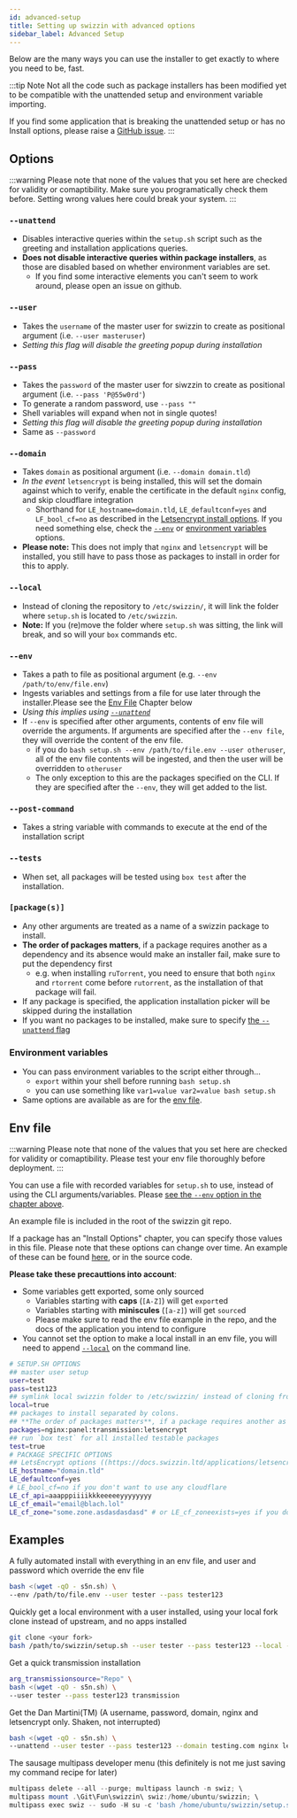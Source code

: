 ```yaml
---
id: advanced-setup
title: Setting up swizzin with advanced options
sidebar_label: Advanced Setup
---
```


Below are the many ways you can use the installer to get exactly to where you need to be, fast.

:::tip Note
Not all the code such as package installers has been modified yet to be compatible with the unattended setup and environment variable importing.

If you find some application that is breaking the unattended setup or has no Install options, please raise a [GitHub issue](https://github.com/liaralabs/swizzin/issues/new/choose).
:::

## Options

:::warning
Please note that none of the values that you set here are checked for validity or comaptibility. Make sure you programatically check them before. Setting wrong values here could break your system.
:::

### `--unattend`

* Disables interactive queries within the `setup.sh` script such as the greeting and installation applications queries.
* **Does not disable interactive queries within package installers**, as those are disabled based on whether environment variables are set.
    * If you find some interactive elements you can't seem to work around, please open an issue on github.

### `--user`

* Takes the `username` of the master user for swizzin to create as positional argument (i.e. `--user masteruser`)
* _Setting this flag will disable the greeting popup during installation_

### `--pass`

* Takes the `password` of the master user for siwzzin to create as positional argument (i.e. `--pass 'P@55w0rd'`)
* To generate a random password, use `--pass ""`
* Shell variables will expand when not in single quotes!
* _Setting this flag will disable the greeting popup during installation_
* Same as `--password`

### `--domain`

* Takes `domain` as positional argument (i.e. `--domain domain.tld`)
* _In the event_ `letsencrypt` is being installed, this will set the domain against which to verify, enable the certificate in the default `nginx` config, and skip cloudflare integration
    * Shorthand for `LE_hostname=domain.tld`, `LE_defaultconf=yes` and `LF_bool_cf=no` as described in the [Letsencrypt install options](/applications/letsencrypt#install-options). If you need something else, check the [`--env`](#--env) or [environment variables](#environment-variables) options.
* **Please note:** This does not imply that `nginx` and `letsencrypt` will be installed, you still have to pass those as packages to install in order for this to apply.

### `--local`

* Instead of cloning the repository to `/etc/swizzin/`, it will link the folder where `setup.sh` is located to `/etc/swizzin`.
* **Note:** If you (re)move the folder where `setup.sh` was sitting, the link will break, and so will your `box` commands etc.

### `--env`

* Takes a path to file as positional argument (e.g. `--env /path/to/env/file.env`)
* Ingests variables and settings from a file for use later through the installer.Please see the [Env File](#env-file) Chapter below
* _Using this implies using [`--unattend`](#--unattend)_
* If `--env` is specified after other arguments, contents of env file will override the arguments. If arguments are specified after the `--env file`, they will override the content of the env file.
    * if you do `bash setup.sh --env /path/to/file.env --user otheruser`, all of the env file contents will be ingested, and then the user will be overridden to `otheruser`
    * The only exception to this are the packages specified on the CLI. If they are specified after the `--env`, they will get added to the list.

### `--post-command`

* Takes a string variable with commands to execute at the end of the installation script

### `--tests`

* When set, all packages will be tested using `box test` after the installation.

### `[package(s)]`

* Any other arguments are treated as a name of a swizzin package to install.
* **The order of packages matters**, if a package requires another as a dependency and its absence would make an installer fail, make sure to put the dependency first
    * e.g. when installing `ruTorrent`, you need to ensure that both `nginx` and `rtorrent` come before `rutorrent`, as the installation of that package will fail.
* If any package is specified, the application installation picker will be skipped during the installation
* If you want no packages to be installed, make sure to specify [the `--unattend` flag](#--unattend)

### Environment variables

* You can pass environment variables to the script either through...
    * `export` within your shell before running `bash setup.sh`
    * you can use something like `var1=value var2=value bash setup.sh`
* Same options are available as are for the [env file](#env-file).

## Env file

:::warning
Please note that none of the values that you set here are checked for validity or comaptibility. Please test your env file thoroughly before deployment.
:::

You can use a file with recorded variables for `setup.sh` to use, instead of using the CLI arguments/variables. Please [see the `--env` option in the chapter above](#--env).

An example file is included in the root of the swizzin git repo.

If a package has an "Install Options" chapter, you can specify those values in this file. Please note that these options can change over time. An example of these can be found [here](/applications/letsencrypt#install-options), or in the source code.

**Please take these precauttions into account**:

* Some variables gett exported, some only sourced
    * Variables starting with **caps** (`[A-Z]`) will get `export`ed
    * Variables starting with **miniscules** (`[a-z]`) will get `source`d
    * Please make sure to read the env file example in the repo, and the docs of the application you intend to configure
* You cannot set the option to make a local install in an env file, you will need to append [`--local`](#--local) on the command line.

```bash
# SETUP.SH OPTIONS
## master user setup
user=test
pass=test123
## symlink local swizzin folder to /etc/swizzin/ instead of cloning from upstream
local=true
## packages to install separated by colons.
## **The order of packages matters**, if a package requires another as a dependency and its absence would make an installer fail, make sure to put the dependency first
packages=nginx:panel:transmission:letsencrypt
## run `box test` for all installed testable packages
test=true
# PACKAGE SPECIFIC OPTIONS
## LetsEncrypt options ((https://docs.swizzin.ltd/applications/letsencrypt#install-options))
LE_hostname="domain.tld"
LE_defaultconf=yes
# LE_bool_cf=no if you don't want to use any cloudflare
LE_cf_api=aaapppiiiikkkeeeeeyyyyyyyy
LE_cf_email="email@blach.lol"
LE_cf_zone="some.zone.asdasdasdasd" # or LE_cf_zoneexists=yes if you don't need it created
```

## Examples

A fully automated install with everything in an env file, and user and password which override the env file

```bash
bash <(wget -qO - s5n.sh) \
--env /path/to/file.env --user tester --pass tester123
```

Quickly get a local environment with a user installed, using your local fork clone instead of upstream, and no apps installed

```bash
git clone <your fork>
bash /path/to/swizzin/setup.sh --user tester --pass tester123 --local --unattend
```

Get a quick transmission installation

```bash
arg_transmissionsource="Repo" \
bash <(wget -qO - s5n.sh) \
--user tester --pass tester123 transmission
```

Get the Dan Martini(TM) (A username, password, domain, nginx and letsencrypt only. Shaken, not interrupted)

```bash
bash <(wget -qO - s5n.sh) \
--unattend --user tester --pass tester123 --domain testing.com nginx letsencrypt
```

The sausage multipass developer menu (this definitely is not me just saving my command recipe for later)

```powershell
multipass delete --all --purge; multipass launch -n swiz; \
multipass mount .\Git\Fun\swizzin\ swiz:/home/ubuntu/swizzin; \
multipass exec swiz -- sudo -H su -c 'bash /home/ubuntu/swizzin/setup.sh --unattend --local --user test --pass tester123'
```
